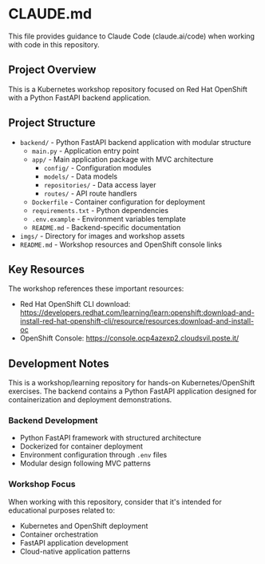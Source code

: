 # CLAUDE.md

This file provides guidance to Claude Code (claude.ai/code) when working with code in this repository.

## Project Overview

This is a Kubernetes workshop repository focused on Red Hat OpenShift with a Python FastAPI backend application.

## Project Structure

- `backend/` - Python FastAPI backend application with modular structure
  - `main.py` - Application entry point
  - `app/` - Main application package with MVC architecture
    - `config/` - Configuration modules
    - `models/` - Data models
    - `repositories/` - Data access layer
    - `routes/` - API route handlers
  - `Dockerfile` - Container configuration for deployment
  - `requirements.txt` - Python dependencies
  - `.env.example` - Environment variables template
  - `README.md` - Backend-specific documentation
- `imgs/` - Directory for images and workshop assets
- `README.md` - Workshop resources and OpenShift console links

## Key Resources

The workshop references these important resources:
- Red Hat OpenShift CLI download: https://developers.redhat.com/learning/learn:openshift:download-and-install-red-hat-openshift-cli/resource/resources:download-and-install-oc
- OpenShift Console: https://console.ocp4azexp2.cloudsvil.poste.it/

## Development Notes

This is a workshop/learning repository for hands-on Kubernetes/OpenShift exercises. The backend contains a Python FastAPI application designed for containerization and deployment demonstrations.

### Backend Development
- Python FastAPI framework with structured architecture
- Dockerized for container deployment
- Environment configuration through `.env` files
- Modular design following MVC patterns

### Workshop Focus
When working with this repository, consider that it's intended for educational purposes related to:
- Kubernetes and OpenShift deployment
- Container orchestration
- FastAPI application development
- Cloud-native application patterns